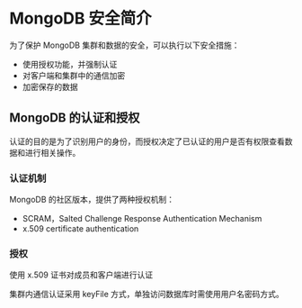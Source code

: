 # MongoDB 安全简介

为了保护 MongoDB 集群和数据的安全，可以执行以下安全措施：

- 使用授权功能，并强制认证
- 对客户端和集群中的通信加密
- 加密保存的数据

## MongoDB 的认证和授权

认证的目的是为了识别用户的身份，而授权决定了已认证的用户是否有权限查看数据和进行相关操作。

### 认证机制

MongoDB 的社区版本，提供了两种授权机制：

- SCRAM，Salted Challenge Response Authentication Mechanism
- x.509 certificate authentication

### 授权

使用 x.509 证书对成员和客户端进行认证


集群内通信认证采用 keyFile 方式，单独访问数据库时需使用用户名密码方式。